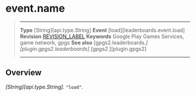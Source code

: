 # event.name

> --------------------- ------------------------------------------------------------------------------------------
> __Type__              [String][api.type.String]
> __Event__             [load][leaderboards.event.load]
> __Revision__          [REVISION_LABEL](REVISION_URL)
> __Keywords__          Google Play Games Services, game network, gpgs
> __See also__          [gpgs2.leaderboards.*][plugin.gpgs2.leaderboards]
>                       [gpgs2.*][plugin.gpgs2]
> --------------------- ------------------------------------------------------------------------------------------

## Overview

_[String][api.type.String]._ `"load"`.